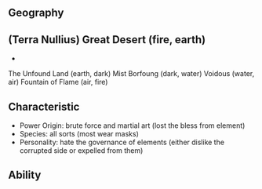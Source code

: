 ## Geography
(Terra Nullius)
Great Desert (fire, earth)
- 
- 
The Unfound Land (earth, dark)
Mist Borfoung (dark, water)
Voidous (water, air)
Fountain of Flame (air, fire)

## Characteristic
- Power Origin: brute force and martial art (lost the bless from element)
- Species: all sorts (most wear masks)
- Personality: hate the governance of elements (either dislike the corrupted side or expelled from them)

## Ability
